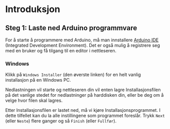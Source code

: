 # Introduksjon

## Steg 1: Laste ned Arduino programmvare

For å starte å programmere med Arduino, må man innstallere
[Arduino IDE](https://www.arduino.cc/en/Main/Software) (Integrated Development Environment).
Det er også mulig å registrere seg med en bruker og få tilgang til en editor i
nettleseren.

### Windows

Klikk på `Windows Installer` (den øverste linken) for en helt vanlig
installasjon på en Windows PC.

Nedlastningen vil starte og nettleseren din vil enten lagre Installasjonsfilen
på det vanlige stedet for nedlastninger på harddisken din, eller be deg om å
velge hvor filen skal lagres.

Etter Installasjonsfilen er lastet ned, må vi kjøre Installasjonsprogrammet.
I dette tilfellet kan du la alle instillingene som programmet foreslår. Trykk
`Next` (eller `Neste`) flere ganger og så `Finish` (eller `Fullfør`).
